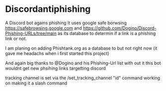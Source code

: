 # Discordantiphishing
 A Discord bot agains phishing
 It uses google safe borwsing https://safebrowsing.google.com
 and https://github.com/Dogino/Discord-Phishing-URLs/tree/main 
 as its database to determin if a link is a phishing link or not.

 I am planing on adding Phishtank.org as a database to but not right now
 (it gave me headachs when i first started this project)

 And again big thanks to @Dogino and his Phishing-Url list with out it
 this bot wouldnt get new phsihing links targetting discord

 tracking channel is set via the /set_tracking_channel "id" command
 working on making it a slash command 
